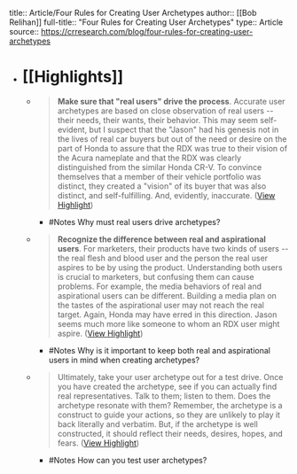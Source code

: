 title:: Article/Four Rules for Creating User Archetypes
author:: [[Bob Relihan]]
full-title:: "Four Rules for Creating User Archetypes"
type:: Article
source:: https://crresearch.com/blog/four-rules-for-creating-user-archetypes

- # [[Highlights]]
	- > **Make sure that "real users" drive the process**. Accurate user archetypes are based on close observation of real users -- their needs, their wants, their behavior. This may seem self-evident, but I suspect that the "Jason" had his genesis not in the lives of real car buyers but out of the need or desire on the part of Honda to assure that the RDX was true to their vision of the Acura nameplate and that the RDX was clearly distinguished from the similar Honda CR-V. To convince themselves that a member of their vehicle portfolio was distinct, they created a "vision" of its buyer that was also distinct, and self-fulfilling. And, evidently, inaccurate. ([View Highlight](https://read.readwise.io/read/01g3yjrbrnqw78wkpjfafjypqd))
		- #Notes Why must real users drive archetypes?
	- > **Recognize the difference between real and aspirational users**. For marketers, their products have two kinds of users -- the real flesh and blood user and the person the real user aspires to be by using the product. Understanding both users is crucial to marketers, but confusing them can cause problems. For example, the media behaviors of real and aspirational users can be different. Building a media plan on the tastes of the aspirational user may not reach the real target. Again, Honda may have erred in this direction. Jason seems much more like someone to whom an RDX user might aspire. ([View Highlight](https://read.readwise.io/read/01g3yjv3cny3bwhvtnss1kdkpa))
		- #Notes Why is it important to keep both real and aspirational users in mind when creating archetypes?
	- > Ultimately, take your user archetype out for a test drive. Once you have created the archetype, see if you can actually find real representatives. Talk to them; listen to them. Does the archetype resonate with them? Remember, the archetype is a construct to guide your actions, so they are unlikely to play it back literally and verbatim. But, if the archetype is well constructed, it should reflect their needs, desires, hopes, and fears. ([View Highlight](https://read.readwise.io/read/01g3yjy57m7q1ph6h9hygw3ftb))
		- #Notes How can you test user archetypes?